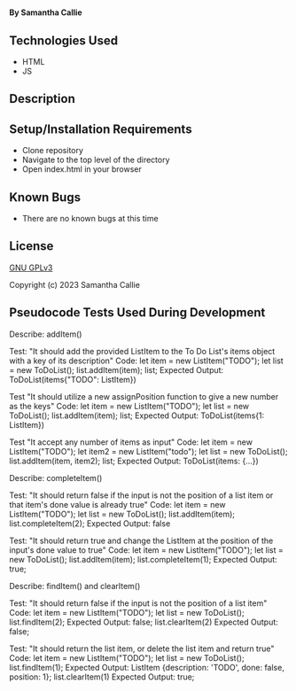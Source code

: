 # 

#### By **Samantha Callie**

#### 

## Technologies Used

* HTML
* JS

## Description


## Setup/Installation Requirements

* Clone repository
* Navigate to the top level of the directory
* Open index.html in your browser

## Known Bugs

* There are no known bugs at this time

## License

[GNU GPLv3](https://choosealicense.com/licenses/agpl-3.0/)

Copyright (c) 2023 Samantha Callie

## Pseudocode Tests Used During Development

Describe: addItem()

Test: "It should add the provided ListItem to the To Do List's items object with a key of its description"
Code:
let item = new ListItem("TODO");
let list = new ToDoList();
list.addItem(item);
list;
Expected Output: ToDoList(items{"TODO": ListItem})

Test "It should utilize a new assignPosition function to give a new number as the keys"
Code:
let item = new ListItem("TODO");
let list = new ToDoList();
list.addItem(item);
list;
Expected Output: ToDoList(items{1: ListItem})

Test "It accept any number of items as input"
Code:
let item = new ListItem("TODO");
let item2 = new ListItem("todo");
let list = new ToDoList();
list.addItem(item, item2);
list;
Expected Output: ToDoList(items: {...})

Describe: completeItem()

Test: "It should return false if the input is not the position of a list item or that item's done value is already true"
Code:
let item = new ListItem("TODO");
let list = new ToDoList();
list.addItem(item);
list.completeItem(2);
Expected Output: false

Test: "It should return true and change the ListItem at the position of the input's done value to true"
Code:
let item = new ListItem("TODO");
let list = new ToDoList();
list.addItem(item);
list.completeItem(1);
Expected Output: true;

Describe: findItem() and clearItem()

Test: "It should return false if the input is not the position of a list item"
Code:
let item = new ListItem("TODO");
let list = new ToDoList();
list.findItem(2);
Expected Output: false;
list.clearItem(2)
Expected Output: false;

Test: "It should return the list item, or delete the list item and return true"
Code:
let item = new ListItem("TODO");
let list = new ToDoList();
list.findItem(1);
Expected Output: ListItem {description: 'TODO', done: false, position: 1};
list.clearItem(1)
Expected Output: true;